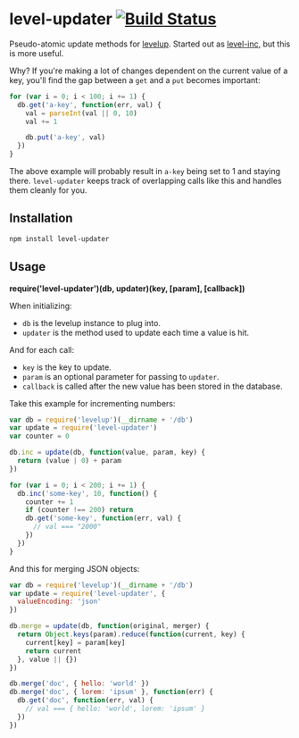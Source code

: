 # level-updater [![Build Status](https://secure.travis-ci.org/hughsk/level-updater.png?branch=master)](http://travis-ci.org/hughsk/level-updater)

Pseudo-atomic update methods for
[levelup](http://github.com/rvagg/node-levelup). Started out as
[level-inc](http://github.com/hughsk/level-inc), but this is more useful.

Why? If you're making a lot of changes dependent on the current value of a
key, you'll find the gap between a `get` and a `put` becomes important:

``` javascript
for (var i = 0; i < 100; i += 1) {
  db.get('a-key', function(err, val) {
    val = parseInt(val || 0, 10)
    val += 1

    db.put('a-key', val)
  })
}
```

The above example will probably result in `a-key` being set to 1 and staying
there. `level-updater` keeps track of overlapping calls like this and handles
them cleanly for you.

## Installation ##

``` bash
npm install level-updater
```

## Usage ##

**require('level-updater')(db, updater)(key, [param], [callback])**

When initializing:

* `db` is the levelup instance to plug into.
* `updater` is the method used to update each time a value is hit.

And for each call:

* `key` is the key to update.
* `param` is an optional parameter for passing to `updater`.
* `callback` is called after the new value has been stored in the database.

Take this example for incrementing numbers:

``` javascript
var db = require('levelup')(__dirname + '/db')
var update = require('level-updater')
var counter = 0

db.inc = update(db, function(value, param, key) {
  return (value | 0) + param
})

for (var i = 0; i < 200; i += 1) {
  db.inc('some-key', 10, function() {
    counter += 1
    if (counter !== 200) return
    db.get('some-key', function(err, val) {
      // val === "2000"
    })
  })
}
```

And this for merging JSON objects:

``` javascript
var db = require('levelup')(__dirname + '/db')
var update = require('level-updater', {
  valueEncoding: 'json'
})

db.merge = update(db, function(original, merger) {
  return Object.keys(param).reduce(function(current, key) {
    current[key] = param[key]
    return current
  }, value || {})
})

db.merge('doc', { hello: 'world' })
db.merge('doc', { lorem: 'ipsum' }, function(err) {
  db.get('doc', function(err, val) {
    // val === { hello: 'world', lorem: 'ipsum' }
  })
})
```
